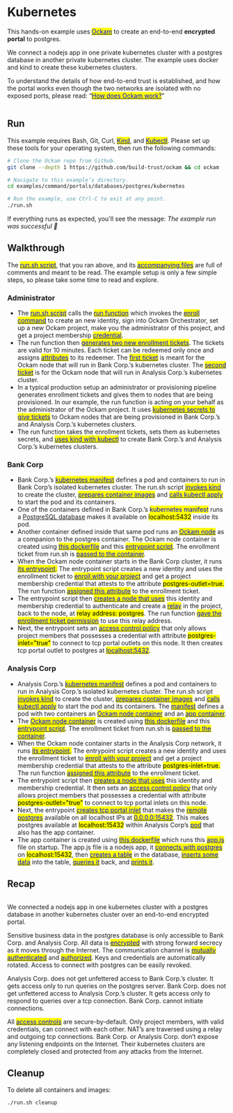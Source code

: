 # Kubernetes

This hands-on example uses [<mark style="color:blue;">Ockam</mark>](../../../) to create an end-to-end **encrypted portal** to postgres.

We connect a nodejs app in one private kubernetes cluster with a postgres database in another private kubernetes cluster. The example uses docker and kind to create these kubernetes clusters.

To understand the details of how end-to-end trust is established, and how the portal works even though the two networks are isolated with no exposed ports, please read: “[<mark style="color:blue;">How does Ockam work?</mark>](../../../how-does-ockam-work.md)”

<figure><img src="../../../.gitbook/assets/Screenshot 2024-02-13 at 8.50.52 PM.png" alt=""><figcaption></figcaption></figure>

## Run

This example requires Bash, Git, Curl, [<mark style="color:blue;">Kind</mark>](https://kind.sigs.k8s.io/), and [<mark style="color:blue;">Kubectl</mark>](https://kubernetes.io/docs/tasks/tools/#kubectl). Please set up these tools for your operating system, then run the following commands:

```bash
# Clone the Ockam repo from Github.
git clone --depth 1 https://github.com/build-trust/ockam && cd ockam

# Navigate to this example’s directory.
cd examples/command/portals/databases/postgres/kubernetes

# Run the example, use Ctrl-C to exit at any point.
./run.sh
```

If everything runs as expected, you'll see the message: _The example run was successful 🥳_

## Walkthrough

The [<mark style="color:blue;">run.sh script</mark>](https://github.com/build-trust/ockam/blob/develop/examples/command/portals/databases/postgres/kubernetes/run.sh), that you ran above, and its [<mark style="color:blue;">accompanying files</mark>](https://github.com/build-trust/ockam/tree/develop/examples/command/portals/databases/postgres/kubernetes) are full of comments and meant to be read. The example setup is only a few simple steps, so please take some time to read and explore.

### Administrator

* The [<mark style="color:blue;">run.sh script</mark>](https://github.com/build-trust/ockam/tree/develop/examples/command/portals/databases/postgres/kubernetes) calls the [<mark style="color:blue;">run function</mark>](https://github.com/build-trust/ockam/blob/develop/examples/command/portals/databases/postgres/kubernetes/run.sh#L15) which invokes the [<mark style="color:blue;">enroll command</mark>](https://github.com/build-trust/ockam/blob/develop/examples/command/portals/databases/postgres/kubernetes/run.sh#L16-L29) to create an new identity, sign into Ockam Orchestrator, set up a new Ockam project, make you the administrator of this project, and get a project membership [<mark style="color:blue;">credential</mark>](../../../reference/protocols/identities.md#credentials).
* The run function then [<mark style="color:blue;">generates two new enrollment tickets</mark>](https://github.com/build-trust/ockam/blob/develop/examples/command/portals/databases/postgres/kubernetes/run.sh#L31-L49). The tickets are valid for 10 minutes. Each ticket can be redeemed only once and assigns [<mark style="color:blue;">attributes</mark>](../../../reference/protocols/identities.md#credentials) to its redeemer. The [<mark style="color:blue;">first ticket</mark>](https://github.com/build-trust/ockam/blob/develop/examples/command/portals/databases/postgres/kubernetes/run.sh#L31-L40) is meant for the Ockam node that will run in Bank Corp.’s kubernetes cluster. The [<mark style="color:blue;">second ticket</mark>](https://github.com/build-trust/ockam/blob/develop/examples/command/portals/databases/postgres/kubernetes/run.sh#L42-L49) is for the Ockam node that will run in Analysis Corp.’s kubernetes cluster.
* In a typical production setup an administrator or provisioning pipeline generates enrollment tickets and gives them to nodes that are being provisioned. In our example, the run function is acting on your behalf as the administrator of the Ockam project. It uses [<mark style="color:blue;">kubernetes secrets to give tickets</mark>](https://github.com/build-trust/ockam/blob/develop/examples/command/portals/databases/postgres/kubernetes/run.sh#L63-L65) to Ockam nodes that are being provisioned in Bank Corp.’s and Analysis Corp.’s kubernetes clusters.
* The run function takes the enrollment tickets, sets them as kubernetes secrets, and [<mark style="color:blue;">uses kind with kubectl</mark>](https://github.com/build-trust/ockam/blob/develop/examples/command/portals/databases/postgres/kubernetes/run.sh#L51-L91) to create Bank Corp.’s and Analysis Corp.’s kubernetes clusters.

### Bank Corp

* Bank Corp.’s [<mark style="color:blue;">kubernetes manifest</mark>](https://github.com/build-trust/ockam/blob/develop/examples/command/portals/databases/postgres/kubernetes/bank\_corp/pod.yml) defines a pod and containers to run in Bank Corp’s isolated kubernetes cluster. The run.sh script [<mark style="color:blue;">invokes kind</mark>](https://github.com/build-trust/ockam/blob/develop/examples/command/portals/databases/postgres/kubernetes/run.sh#L57) to create the cluster, [<mark style="color:blue;">prepares container images</mark>](https://github.com/build-trust/ockam/blob/develop/examples/command/portals/databases/postgres/kubernetes/run.sh#L60-L61) and [<mark style="color:blue;">calls kubectl apply</mark> ](https://github.com/build-trust/ockam/blob/develop/examples/command/portals/databases/postgres/kubernetes/run.sh#L68)to start the pod and its containers.
* One of the containers defined in Bank Corp.’s <mark style="color:blue;">kubernetes manifest</mark> runs a [PostgreSQL database](https://github.com/build-trust/ockam/blob/develop/examples/command/portals/databases/postgres/kubernetes/bank\_corp/pod.yml#L9-L18) makes it available on <mark style="background-color:yellow;">localhost:5432</mark> inside its pod.
* Another container defined inside that same pod runs an [<mark style="color:blue;">Ockam node</mark>](https://github.com/build-trust/ockam/blob/develop/examples/command/portals/databases/postgres/kubernetes/bank\_corp/pod.yml#L20-L35) as a companion to the postgres container. The Ockam node container is created using [<mark style="color:blue;">this dockerfile</mark>](https://github.com/build-trust/ockam/blob/develop/examples/command/portals/databases/postgres/kubernetes/ockam.dockerfile) and this [<mark style="color:blue;">entrypoint script</mark>](https://github.com/build-trust/ockam/blob/develop/examples/command/portals/databases/postgres/kubernetes/bank\_corp/run\_ockam.sh). The enrollment ticket from run.sh is [<mark style="color:blue;">passed to the container</mark>](https://github.com/build-trust/ockam/blob/develop/examples/command/portals/databases/postgres/kubernetes/bank\_corp/pod.yml#L26-L35).
* When the Ockam node container starts in the Bank Corp cluster, it runs [<mark style="color:blue;">its entrypoint</mark>](https://github.com/build-trust/ockam/blob/develop/examples/command/portals/databases/postgres/kubernetes/bank\_corp/run\_ockam.sh)<mark style="color:blue;">.</mark> The entrypoint script creates a new identity and uses the enrollment ticket to [<mark style="color:blue;">enroll with your project</mark>](https://github.com/build-trust/ockam/blob/develop/examples/command/portals/databases/postgres/kubernetes/bank\_corp/run\_ockam.sh#L6-L19) and get a project membership credential that attests to the attribute <mark style="background-color:yellow;">postgres-outlet=true.</mark> The run function [<mark style="color:blue;">assigned this attribute</mark>](https://github.com/build-trust/ockam/blob/develop/examples/command/portals/databases/postgres/kubernetes/run.sh#L31-L40) to the enrollment ticket.
* The entrypoint script then [<mark style="color:blue;">creates a node that uses</mark>](https://github.com/build-trust/ockam/blob/develop/examples/command/portals/databases/postgres/kubernetes/bank\_corp/run\_ockam.sh#L21-L33) this identity and membership credential to authenticate and create a [<mark style="color:blue;">relay</mark>](../../../reference/protocols/routing.md#relay) in the project, back to the node, at <mark style="background-color:yellow;">relay address: postgres</mark>. The run function [<mark style="color:blue;">gave the enrollment ticket permission</mark>](https://github.com/build-trust/ockam/blob/develop/examples/command/portals/databases/postgres/kubernetes/run.sh#L40C44-L40C60) to use this relay address.
* Next, the entrypoint sets an [<mark style="color:blue;">access control policy</mark>](https://github.com/build-trust/ockam/blob/develop/examples/command/portals/databases/postgres/kubernetes/bank\_corp/run\_ockam.sh#L32C56-L32C91) that only allows project members that possesses a credential with attribute <mark style="background-color:yellow;">postgres-inlet="true"</mark> to connect to tcp portal outlets on this node. It then creates tcp portal outlet to postgres at [<mark style="color:blue;">localhost:5432</mark>](https://github.com/build-trust/ockam/blob/develop/examples/command/portals/databases/postgres/kubernetes/bank\_corp/run\_ockam.sh).

### Analysis Corp

* Analysis Corp.’s [<mark style="color:blue;">kubernetes manifest</mark>](https://github.com/build-trust/ockam/blob/develop/examples/command/portals/databases/postgres/kubernetes/analysis\_corp/pod.yml) defines a pod and containers to run in Analysis Corp.’s isolated kubernetes cluster. The run.sh script [<mark style="color:blue;">invokes kind</mark>](https://github.com/build-trust/ockam/blob/develop/examples/command/portals/databases/postgres/kubernetes/run.sh#L77) to create the cluster, [<mark style="color:blue;">prepares container images</mark>](https://github.com/build-trust/ockam/blob/develop/examples/command/portals/databases/postgres/kubernetes/run.sh#L80-L83) and [<mark style="color:blue;">calls kubectl apply</mark>](https://github.com/build-trust/ockam/blob/develop/examples/command/portals/databases/postgres/kubernetes/run.sh#L90) to start the pod and its containers. The [<mark style="color:blue;">manifest</mark>](https://github.com/build-trust/ockam/blob/develop/examples/command/portals/databases/postgres/kubernetes/analysis\_corp/pod.yml) defines a pod with two containers an [<mark style="color:blue;">Ockam node container</mark>](https://github.com/build-trust/ockam/blob/develop/examples/command/portals/databases/postgres/kubernetes/analysis\_corp/pod.yml#L16-L31) and an [<mark style="color:blue;">app container</mark>](https://github.com/build-trust/ockam/blob/develop/examples/command/portals/databases/postgres/kubernetes/analysis\_corp/pod.yml#L9-L14).
* The [<mark style="color:blue;">Ockam node container</mark>](https://github.com/build-trust/ockam/blob/develop/examples/command/portals/databases/postgres/kubernetes/analysis\_corp/pod.yml#L16-L31) is created using [<mark style="color:blue;">this dockerfile</mark>](https://github.com/build-trust/ockam/blob/develop/examples/command/portals/databases/postgres/kubernetes/ockam.dockerfile) and this [<mark style="color:blue;">entrypoint script</mark>](https://github.com/build-trust/ockam/blob/develop/examples/command/portals/databases/postgres/kubernetes/analysis\_corp/run\_ockam.sh). The enrollment ticket from run.sh is [<mark style="color:blue;">passed to the container</mark>](https://github.com/build-trust/ockam/blob/develop/examples/command/portals/databases/postgres/kubernetes/analysis\_corp/pod.yml#L22-L31).
* When the Ockam node container starts in the Analysis Corp network, it runs [<mark style="color:blue;">its entrypoint</mark>](https://github.com/build-trust/ockam/blob/develop/examples/command/portals/databases/postgres/kubernetes/analysis\_corp/run\_ockam.sh)<mark style="color:blue;">.</mark> The entrypoint script creates a new identity and uses the enrollment ticket to [<mark style="color:blue;">enroll with your project</mark>](https://github.com/build-trust/ockam/blob/develop/examples/command/portals/databases/postgres/kubernetes/analysis\_corp/run\_ockam.sh#L4-L19) and get a project membership credential that attests to the attribute <mark style="background-color:yellow;">postgres-inlet=true.</mark> The run function [<mark style="color:blue;">assigned this attribute</mark>](https://github.com/build-trust/ockam/blob/develop/examples/command/portals/databases/postgres/kubernetes/run.sh#L42-L49) to the enrollment ticket.
* The entrypoint script then [<mark style="color:blue;">creates a node that uses</mark>](https://github.com/build-trust/ockam/blob/develop/examples/command/portals/databases/postgres/kubernetes/analysis\_corp/run\_ockam.sh#L21-L30) this identity and membership credential. It then sets an [<mark style="color:blue;">access control policy</mark>](https://github.com/build-trust/ockam/blob/develop/examples/command/portals/databases/postgres/kubernetes/analysis\_corp/run\_ockam.sh#L29C55-L29C91) that only allows project members that possesses a credential with attribute <mark style="background-color:yellow;">postgres-outlet="true"</mark> to connect to tcp portal inlets on this node.
* Next, the entrypoint [<mark style="color:blue;">creates tcp portal inlet</mark>](https://github.com/build-trust/ockam/blob/develop/examples/command/portals/databases/postgres/kubernetes/analysis\_corp/run\_ockam.sh#L30) that makes the [<mark style="color:blue;">remote postgres</mark>](https://github.com/build-trust/ockam/blob/develop/examples/command/portals/databases/postgres/kubernetes/analysis\_corp/run\_ockam.sh#L30C51-L30C64) available on all localhost IPs at [<mark style="color:blue;">0.0.0.0:15432</mark>](https://github.com/build-trust/ockam/blob/develop/examples/command/portals/databases/postgres/docker/analysis\_corp/run\_ockam.sh#L30C31-L30C44). This makes postgres available at <mark style="background-color:yellow;">localhost:15432</mark> within Analysis Corp’s [<mark style="color:blue;">pod</mark>](https://github.com/build-trust/ockam/blob/develop/examples/command/portals/databases/postgres/kubernetes/analysis\_corp/pod.yml) that also has the app container.
* The app container is created using [<mark style="color:blue;">this dockerfile</mark>](https://github.com/build-trust/ockam/blob/develop/examples/command/portals/databases/postgres/kubernetes/analysis\_corp/app.dockerfile) which runs this [<mark style="color:blue;">app.js</mark>](https://github.com/build-trust/ockam/blob/develop/examples/command/portals/databases/postgres/kubernetes/analysis\_corp/app.js) file on startup. The app.js file is a nodejs app, it [<mark style="color:blue;">connects with postgres</mark>](https://github.com/build-trust/ockam/blob/develop/examples/command/portals/databases/postgres/kubernetes/analysis\_corp/app.js#L3-L27) on <mark style="background-color:yellow;">localhost:15432</mark>, then [<mark style="color:blue;">creates a table</mark>](https://github.com/build-trust/ockam/blob/develop/examples/command/portals/databases/postgres/kubernetes/analysis\_corp/app.js#L41-L42) in the database, [<mark style="color:blue;">inserts some data</mark>](https://github.com/build-trust/ockam/blob/develop/examples/command/portals/databases/postgres/kubernetes/analysis\_corp/app.js#L44-L48) into the table, [<mark style="color:blue;">queries it</mark>](https://github.com/build-trust/ockam/blob/develop/examples/command/portals/databases/postgres/kubernetes/analysis\_corp/app.js#L51) back, and [<mark style="color:blue;">prints it</mark>](https://github.com/build-trust/ockam/blob/develop/examples/command/portals/databases/postgres/kubernetes/analysis\_corp/app.js#L52).

## Recap

<figure><img src="../../../.gitbook/assets/Screenshot 2024-02-13 at 8.50.52 PM (1).png" alt=""><figcaption></figcaption></figure>

We connected a nodejs app in one kubernetes cluster with a postgres database in another kubernetes cluster over an end-to-end encrypted portal.

Sensitive business data in the postgres database is only accessible to Bank Corp. and Analysis Corp. All data is [<mark style="color:blue;">encrypted</mark>](../../../reference/protocols/secure-channels.md) with strong forward secrecy as it moves through the Internet. The communication channel is [<mark style="color:blue;">mutually authenticated</mark>](../../../reference/protocols/secure-channels.md) and [<mark style="color:blue;">authorized</mark>](../../../reference/protocols/access-controls.md). Keys and credentials are automatically rotated. Access to connect with postgres can be easily revoked.

Analysis Corp. does not get unfettered access to Bank Corp.’s cluster. It gets access only to run queries on the postgres server. Bank Corp. does not get unfettered access to Analysis Corp.’s cluster. It gets access only to respond to queries over a tcp connection. Bank Corp. cannot initiate connections.

All [<mark style="color:blue;">access controls</mark>](../../../reference/protocols/access-controls.md) are secure-by-default. Only project members, with valid credentials, can connect with each other. NAT’s are traversed using a relay and outgoing tcp connections. Bank Corp. or Analysis Corp. don’t expose any listening endpoints on the Internet. Their kubernetes clusters are completely closed and protected from any attacks from the Internet.

## Cleanup

To delete all containers and images:

```sh
./run.sh cleanup
```
